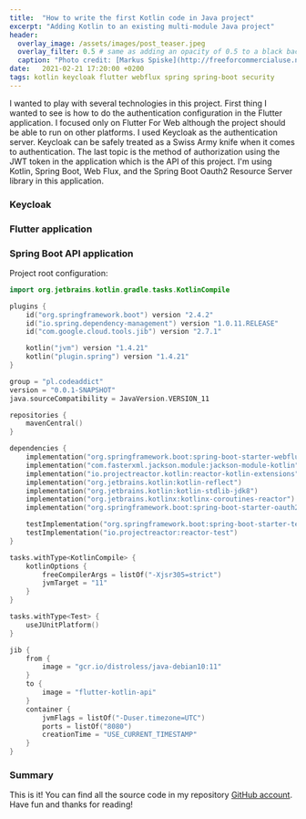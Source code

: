 ```yaml
---
title:  "How to write the first Kotlin code in Java project"
excerpt: "Adding Kotlin to an existing multi-module Java project"
header:
  overlay_image: /assets/images/post_teaser.jpeg
  overlay_filter: 0.5 # same as adding an opacity of 0.5 to a black background
  caption: "Photo credit: [Markus Spiske](http://freeforcommercialuse.net)"
date:   2021-02-21 17:20:00 +0200
tags: kotlin keycloak flutter webflux spring spring-boot security 
---
```

I wanted to play with several technologies in this project. First thing I wanted to see is how to do the authentication configuration in the Flutter application. I focused only on Flutter For Web although the project should be able to run on other platforms. I used Keycloak as the authentication server. Keycloak can be safely treated as a Swiss Army knife when it comes to authentication. The last topic is the method of authorization using the JWT token in the application which is the API of this project. I'm using Kotlin, Spring Boot, Web Flux, and the Spring Boot Oauth2 Resource Server library in this application.

### Keycloak

### Flutter application

### Spring Boot API application

Project root configuration:

```kotlin
import org.jetbrains.kotlin.gradle.tasks.KotlinCompile

plugins {
	id("org.springframework.boot") version "2.4.2"
	id("io.spring.dependency-management") version "1.0.11.RELEASE"
	id("com.google.cloud.tools.jib") version "2.7.1"

	kotlin("jvm") version "1.4.21"
	kotlin("plugin.spring") version "1.4.21"
}

group = "pl.codeaddict"
version = "0.0.1-SNAPSHOT"
java.sourceCompatibility = JavaVersion.VERSION_11

repositories {
	mavenCentral()
}

dependencies {
	implementation("org.springframework.boot:spring-boot-starter-webflux")
	implementation("com.fasterxml.jackson.module:jackson-module-kotlin")
	implementation("io.projectreactor.kotlin:reactor-kotlin-extensions")
	implementation("org.jetbrains.kotlin:kotlin-reflect")
	implementation("org.jetbrains.kotlin:kotlin-stdlib-jdk8")
	implementation("org.jetbrains.kotlinx:kotlinx-coroutines-reactor")
	implementation("org.springframework.boot:spring-boot-starter-oauth2-resource-server")

	testImplementation("org.springframework.boot:spring-boot-starter-test")
	testImplementation("io.projectreactor:reactor-test")
}

tasks.withType<KotlinCompile> {
	kotlinOptions {
		freeCompilerArgs = listOf("-Xjsr305=strict")
		jvmTarget = "11"
	}
}

tasks.withType<Test> {
	useJUnitPlatform()
}

jib {
	from {
		image = "gcr.io/distroless/java-debian10:11"
	}
	to {
		image = "flutter-kotlin-api"
	}
	container {
		jvmFlags = listOf("-Duser.timezone=UTC")
		ports = listOf("8080")
		creationTime = "USE_CURRENT_TIMESTAMP"
	}
}

```
### Summary
This is it! You can find all the source code in my repository [GitHub account](https://github.com/k0staa/Code-Addict-Repos/tree/master/flutter-spring-kotlin-web). 
Have fun and thanks for reading!

